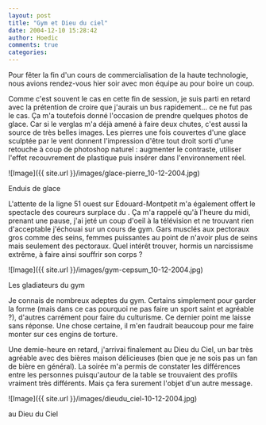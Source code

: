```yaml
---
layout: post
title: "Gym et Dieu du ciel"
date: 2004-12-10 15:28:42
author: Hoedic
comments: true
categories: 
---
```



Pour fêter la fin d'un cours de commercialisation de la haute technologie, nous avions rendez-vous hier soir avec mon équipe au  pour boire un coup.

Comme c'est souvent le cas en cette fin de session, je suis parti en retard avec la prétention de croire que j'aurais un bus rapidement... ce ne fut pas le cas. Ça m'a toutefois donné l'occasion de prendre quelques photos de glace. Car si le verglas m'a déjà amené à faire deux chutes, c'est aussi la source de très belles images. Les pierres une fois couvertes d'une glace sculptée par le vent donnent l'impression d'être tout droit sorti d'une retouche à coup de photoshop naturel : augmenter le contraste, utiliser l'effet recouvrement de plastique puis insérer dans l'environnement réel.

![Image]({{ site.url }}/images/glace-pierre_10-12-2004.jpg)
<div class="photoattrib">Enduis de glace</div>



L'attente de la ligne 51 ouest sur Edouard-Montpetit m'a également offert le spectacle des coureurs surplace du . Ça m'a rappelé qu'à l'heure du midi, prenant une pause, j'ai jeté un coup d'oeil à la télévision et ne trouvant rien d'acceptable j'échouai sur un cours de gym. Gars musclés aux pectoraux gros comme des seins, femmes puissantes au point de n'avoir plus de seins mais seulement des pectoraux. Quel intérêt trouver, hormis un narcissisme extrême, à faire ainsi souffrir son corps ?

![Image]({{ site.url }}/images/gym-cepsum_10-12-2004.jpg)
<div class="photoattrib">Les gladiateurs du gym</div>



Je connais de nombreux adeptes du gym. Certains simplement pour garder la forme (mais dans ce cas pourquoi ne pas faire un sport saint et agréable ?), d'autres carrément pour faire du culturisme. Ce dernier point me laisse sans réponse. Une chose certaine, il m'en faudrait beaucoup pour me faire monter sur ces engins de torture.

Une demie-heure en retard, j'arrivai finalement au Dieu du Ciel, un bar très agréable avec des bières maison délicieuses (bien que je ne sois pas un fan de bière en général). La soirée m'a permis de constater les différences entre les personnes puisqu'autour de la table se trouvaient des profils vraiment très différents. Mais ça fera surement l'objet d'un autre message.

![Image]({{ site.url }}/images/dieudu_ciel-10-12-2004.jpg)
<div class="photoattrib">au Dieu du Ciel</div>

